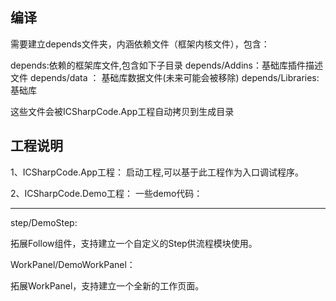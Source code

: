 ## 编译

需要建立depends文件夹，内涵依赖文件（框架内核文件），包含：

depends:依赖的框架库文件,包含如下子目录
depends/Addins：基础库插件描述文件
depends/data ： 基础库数据文件(未来可能会被移除)
depends/Libraries: 基础库

这些文件会被ICSharpCode.App工程自动拷贝到生成目录

## 工程说明

1、ICSharpCode.App工程：
启动工程,可以基于此工程作为入口调试程序。



2、ICSharpCode.Demo工程：
一些demo代码：

---

step/DemoStep:

拓展Follow组件，支持建立一个自定义的Step供流程模块使用。

WorkPanel/DemoWorkPanel：

拓展WorkPanel，支持建立一个全新的工作页面。

